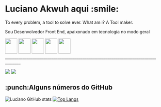 <h1>Luciano Akwuh aqui :smile:</h1> 
<p>To every problem, a tool to solve ever. What am i? A Tool maker.</p>

<p>Sou Desenvolvedor Front End, apaixonado em tecnologia no modo geral</p>


<div style= "display:inline" >
<img width='40' height='50'  src="https://cdn.jsdelivr.net/gh/devicons/devicon/icons/javascript/javascript-original.svg" />
<img width='40' height='50' src="https://cdn.jsdelivr.net/gh/devicons/devicon/icons/css3/css3-original.svg" />
<img width='40' height='50' src="https://cdn.jsdelivr.net/gh/devicons/devicon/icons/html5/html5-original.svg" />
<img width='40' height='50' src="https://cdn.jsdelivr.net/gh/devicons/devicon/icons/typescript/typescript-original.svg" />
 <img width='40' height='50' src="https://cdn.jsdelivr.net/gh/devicons/devicon/icons/react/react-original.svg" />
</div>
______________________________________________________________________________________


<div style= "display:inline" ><br>
          
<a href="https://www.linkedin.com/in/luciano-shukwuemeka-akwuh-ezeta-8a0840155/"><img src="https://img.shields.io/badge/linkedin-%230077B5.svg?style=for-the-badge&logo=linkedin&logoColor=white"></a>
<a href="mailto:lucianoae93@gmail.com.br"><img src="https://img.shields.io/badge/Gmail-D14836?style=for-the-badge&logo=gmail&logoColor=white"></a>
</div>         

<h2>:punch:Alguns números do GitHub</h2>

![Luciano GitHub stats](https://github-readme-stats.vercel.app/api?username=LuakezDev&show_icons=true&theme=default)
[![Top Langs](https://github-readme-stats.vercel.app/api/top-langs/?username=LuakezDev)](https://github.com/LuakezDev/github-readme-stats)
          
         
          

<!--
**LuakezDev/LuakezDev** is a ✨ _special_ ✨ repository because its `README.md` (this file) appears on your GitHub profile.

Here are some ideas to get you started:

- 🔭 I’m currently working on ...
- 🌱 I’m currently learning ...
- 👯 I’m looking to collaborate on ...
- 🤔 I’m looking for help with ...
- 💬 Ask me about ...
- 📫 How to reach me: ...
- 😄 Pronouns: ...
- ⚡ Fun fact: ...
-->
